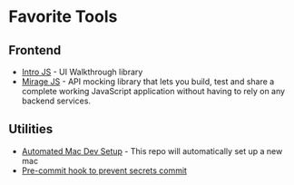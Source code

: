 # Favorite Tools

## Frontend

- [Intro JS](https://introjs.com) - UI Walkthrough library
- [Mirage JS](https://miragejs.com/) - API mocking library that lets you build, test and share a complete working JavaScript application without having to rely on any backend services.

## Utilities

- [Automated Mac Dev Setup](https://github.com/citypaul/mac-dev-machine-setup) - This repo will automatically set up a new mac
- [Pre-commit hook to prevent secrets commit](https://github.com/thoughtworks/talisman)